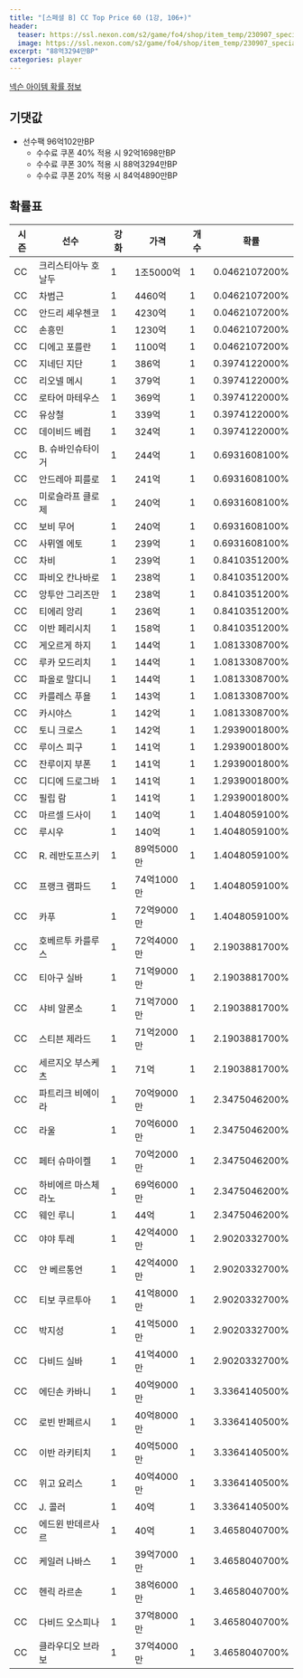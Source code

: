 ```yaml
---
title: "[스페셜 B] CC Top Price 60 (1강, 106+)"
header:
  teaser: https://ssl.nexon.com/s2/game/fo4/shop/item_temp/230907_special_b9244v59dhjj15/200233086_s.png
  image: https://ssl.nexon.com/s2/game/fo4/shop/item_temp/230907_special_b9244v59dhjj15/200233086_s.png
excerpt: "88억3294만BP"
categories: player
---
```

[넥슨 아이템 확률 정보](http://iteminfo.nexon.com/probability/fo4?sn=7429)

## 기댓값
- 선수팩 96억102만BP
  - 수수료 쿠폰 40% 적용 시 92억1698만BP
  - 수수료 쿠폰 30% 적용 시 88억3294만BP
  - 수수료 쿠폰 20% 적용 시 84억4890만BP


## 확률표

|시즌|선수|강화|가격|개수|확률|
|---|---|---|---|---|---|
|CC|크리스티아누 호날두|1|1조5000억|1|0.0462107200%|
|CC|차범근|1|4460억|1|0.0462107200%|
|CC|안드리 셰우첸코|1|4230억|1|0.0462107200%|
|CC|손흥민|1|1230억|1|0.0462107200%|
|CC|디에고 포를란|1|1100억|1|0.0462107200%|
|CC|지네딘 지단|1|386억|1|0.3974122000%|
|CC|리오넬 메시|1|379억|1|0.3974122000%|
|CC|로타어 마테우스|1|369억|1|0.3974122000%|
|CC|유상철|1|339억|1|0.3974122000%|
|CC|데이비드 베컴|1|324억|1|0.3974122000%|
|CC|B. 슈바인슈타이거|1|244억|1|0.6931608100%|
|CC|안드레아 피를로|1|241억|1|0.6931608100%|
|CC|미로슬라프 클로제|1|240억|1|0.6931608100%|
|CC|보비 무어|1|240억|1|0.6931608100%|
|CC|사뮈엘 에토|1|239억|1|0.6931608100%|
|CC|차비|1|239억|1|0.8410351200%|
|CC|파비오 칸나바로|1|238억|1|0.8410351200%|
|CC|앙투안 그리즈만|1|238억|1|0.8410351200%|
|CC|티에리 앙리|1|236억|1|0.8410351200%|
|CC|이반 페리시치|1|158억|1|0.8410351200%|
|CC|게오르게 하지|1|144억|1|1.0813308700%|
|CC|루카 모드리치|1|144억|1|1.0813308700%|
|CC|파올로 말디니|1|144억|1|1.0813308700%|
|CC|카를레스 푸욜|1|143억|1|1.0813308700%|
|CC|카시야스|1|142억|1|1.0813308700%|
|CC|토니 크로스|1|142억|1|1.2939001800%|
|CC|루이스 피구|1|141억|1|1.2939001800%|
|CC|잔루이지 부폰|1|141억|1|1.2939001800%|
|CC|디디에 드로그바|1|141억|1|1.2939001800%|
|CC|필립 람|1|141억|1|1.2939001800%|
|CC|마르셀 드사이|1|140억|1|1.4048059100%|
|CC|루시우|1|140억|1|1.4048059100%|
|CC|R. 레반도프스키|1|89억5000만|1|1.4048059100%|
|CC|프랭크 램파드|1|74억1000만|1|1.4048059100%|
|CC|카푸|1|72억9000만|1|1.4048059100%|
|CC|호베르투 카를루스|1|72억4000만|1|2.1903881700%|
|CC|티아구 실바|1|71억9000만|1|2.1903881700%|
|CC|샤비 알론소|1|71억7000만|1|2.1903881700%|
|CC|스티븐 제라드|1|71억2000만|1|2.1903881700%|
|CC|세르지오 부스케츠|1|71억|1|2.1903881700%|
|CC|파트리크 비에이라|1|70억9000만|1|2.3475046200%|
|CC|라울|1|70억6000만|1|2.3475046200%|
|CC|페터 슈마이켈|1|70억2000만|1|2.3475046200%|
|CC|하비에르 마스체라노|1|69억6000만|1|2.3475046200%|
|CC|웨인 루니|1|44억|1|2.3475046200%|
|CC|야야 투레|1|42억4000만|1|2.9020332700%|
|CC|얀 베르통언|1|42억4000만|1|2.9020332700%|
|CC|티보 쿠르투아|1|41억8000만|1|2.9020332700%|
|CC|박지성|1|41억5000만|1|2.9020332700%|
|CC|다비드 실바|1|41억4000만|1|2.9020332700%|
|CC|에딘손 카바니|1|40억9000만|1|3.3364140500%|
|CC|로빈 반페르시|1|40억8000만|1|3.3364140500%|
|CC|이반 라키티치|1|40억5000만|1|3.3364140500%|
|CC|위고 요리스|1|40억4000만|1|3.3364140500%|
|CC|J. 콜러|1|40억|1|3.3364140500%|
|CC|에드윈 반데르사르|1|40억|1|3.4658040700%|
|CC|케일러 나바스|1|39억7000만|1|3.4658040700%|
|CC|헨릭 라르손|1|38억6000만|1|3.4658040700%|
|CC|다비드 오스피나|1|37억8000만|1|3.4658040700%|
|CC|클라우디오 브라보|1|37억4000만|1|3.4658040700%|
